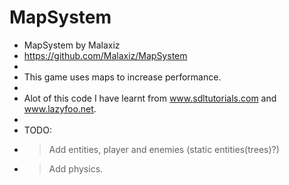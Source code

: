 MapSystem
=========

 * MapSystem by Malaxiz
 * https://github.com/Malaxiz/MapSystem
 *
 * This game uses maps to increase performance.
 *
 * Alot of this code I have learnt from www.sdltutorials.com and www.lazyfoo.net.
 *
 * TODO:
 * > Add entities, player and enemies (static entities(trees)?)
 * > Add physics.
